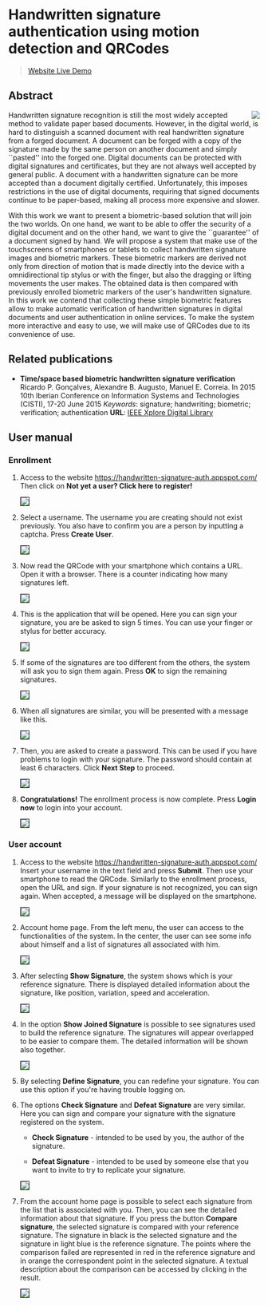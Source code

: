 <style>
.container { text-align: justify; }
h1 {  text-align: left; }
img { border: 1px solid black; }
</style>

# Handwritten signature authentication using motion detection and QRCodes

> [Website Live Demo](https://handwritten-signature-auth.appspot.com/)


## Abstract


<img style="float: right; border: none;" src="/handwriting/logo.png">

Handwritten signature recognition is still the most widely accepted method to validate paper based documents. However, in the digital world, is hard to distinguish a scanned document with real handwritten signature from a forged document. A document can be forged with a copy of the signature made by the same person on another document and simply ``pasted'' into the forged one. Digital documents can be protected with digital signatures and certificates, but they are not always well accepted by general public. A document with a handwritten signature can be more accepted than a document digitally certified. Unfortunately, this imposes restrictions in the use of digital documents, requiring that signed documents continue to be paper-based, making all process more expensive and slower.

With this work we want to present a biometric-based solution that will join the two worlds. On one hand, we want to be able to offer the security of a digital document and on the other hand, we want to give the ``guarantee'' of a document signed by hand. We will propose a system that make use of the touchscreens of smartphones or tablets to collect handwritten signature images and biometric markers. These biometric markers are derived not only from direction of motion that is made directly into the device with a omnidirectional tip stylus or with the finger, but also the dragging or lifting movements the user makes. The obtained data is then compared with previously enrolled biometric markers of the user's handwritten signature. In this work we contend that collecting these simple biometric features allow to make automatic verification of handwritten signatures in digital documents and user authentication in online services. To make the system more interactive and easy to use, we will make use of QRCodes due to its convenience of use.


## Related publications

 - **Time/space based biometric handwritten signature verification**
   Ricardo P. Gonçalves, Alexandre B. Augusto, Manuel E. Correia.
   In 2015 10th Iberian Conference on Information Systems and Technologies (CISTI), 17-20 June 2015
   *Keywords*: signature; handwriting; biometric; verification; authentication
   **URL**: [IEEE Xplore Digital Library](http://ieeexplore.ieee.org/stamp/stamp.jsp?tp=&arnumber=7170483&isnumber=7170350)


## User manual

### Enrollment

1. Access to the website https://handwritten-signature-auth.appspot.com/
  Then click on **Not yet a user? Click here to register!**

   ![](/handwriting/user-manual-1.png)

2. Select a username. The username you are creating should not exist previously. You also have to confirm you are a person by inputting a captcha.
   Press **Create User**.
  
   ![](/handwriting/user-manual-2.png)

3. Now read the QRCode with your smartphone which contains a URL. Open it with a browser. There is a counter indicating how many signatures left.

   ![](/handwriting/user-manual-3.png)

4. This is the application that will be opened. Here you can sign your signature, you are be asked to sign 5 times.
   You can use your finger or stylus for better accuracy.

   ![](/handwriting/user-manual-14.png)

5. If some of the signatures are too different from the others, the system will ask you to sign them again.
   Press **OK** to sign the remaining signatures.

   ![](/handwriting/user-manual-12.png)

6. When all signatures are similar, you will be presented with a message like this.

   ![](/handwriting/user-manual-13.png)

8. Then, you are asked to create a password. This can be used if you have problems to login with your signature. The password should contain at least 6 characters.
   Click **Next Step** to proceed.

   ![](/handwriting/user-manual-4.png)

9. **Congratulations!** The enrollment process is now complete.
   Press **Login now** to login into your account.

   ![](/handwriting/user-manual-5.png)


### User account

1. Access to the website https://handwritten-signature-auth.appspot.com/
   Insert your username in the text field and press **Submit**.
   Then use your smartphone to read the QRCode. Similarly to the enrollment process, open the URL and sign.
   If your signature is not recognized, you can sign again. When accepted, a message will be displayed on the smartphone.
   
   ![](/handwriting/user-manual-6.png)

2. Account home page.
   From the left menu, the user can access to the functionalities of the system.
   In the center, the user can see some info about himself and a list of signatures all associated with him.

   ![](handwriting/user-manual-7.png)

3. After selecting **Show Signature**, the system shows which is your reference signature.
   There is displayed detailed information about the signature, like position, variation, speed and acceleration.

   ![](/handwriting/user-manual-8.png)

4. In the option **Show Joined Signature** is possible to see signatures used to build the reference signature.
   The signatures will appear overlapped to be easier to compare them. The detailed information will be shown also together.

   ![](/handwriting/user-manual-9.png)

5. By selecting **Define Signature**, you can redefine your signature.
   You can use this option if you're having trouble logging on.

6. The options **Check Signature** and **Defeat Signature** are very similar.
   Here you can sign and compare your signature with the signature registered on the system.
   
   - **Check Signature** - intended to be used by you, the author of the signature.

   - **Defeat Signature** - intended to be used by someone else that you want to invite to try to replicate your signature.

   ![](/handwriting/user-manual-10.png)

7. From the account home page is possible to select each signature from the list that is associated with you.
   Then, you can see the detailed information about that signature.
   If you press the button **Compare signature**, the selected signature is compared with your reference signature.
   The signature in black is the selected signature and the signature in light blue is the reference signature.
   The points where the comparison failed are represented in red in the reference signature and in orange the correspondent point in the selected signature.
   A textual description about the comparison can be accessed by clicking in the result.

   ![](/handwriting/user-manual-11.png)

